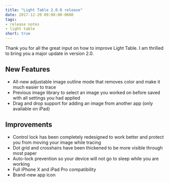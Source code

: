 ```yaml
---
title: "Light Table 2.0.0 release"
date: 2017-12-20 09:08:00-0600
tags:
- release notes
- light table
short: true
---
```


Thank you for all the great input on how to improve Light Table. I am thrilled to bring you a major update in version 2.0.

## New Features
- All-new adjustable image outline mode that removes color and make it much easier to trace
- Previous image library to select an image you worked on before saved with all settings you had applied
- Drag and drop support for adding an image from another app (only available on iPad)

## Improvements
- Control lock has been completely redesigned to work better and protect you from moving your image while tracing
- Dot grid and crosshairs have been thickened to be more visible through most paper
- Auto-lock prevention so your device will not go to sleep while you are working
- Full iPhone X and iPad Pro compatibility
- Brand-new app icon
